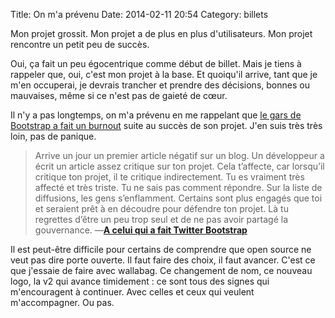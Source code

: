 Title: On m'a prévenu
Date: 2014-02-11 20:54
Category: billets

Mon projet grossit.
Mon projet a de plus en plus d'utilisateurs.
Mon projet rencontre un petit peu de succès.

Oui, ça fait un peu égocentrique comme début de billet. Mais je tiens à rappeler que, oui, c'est mon projet à la base. Et quoiqu'il arrive, tant que je m'en occuperai, je devrais trancher et prendre des décisions, bonnes ou mauvaises, même si ce n'est pas de gaieté de cœur.

Il n'y a pas longtemps, on m'a prévenu en me rappelant que [le gars de Bootstrap a fait un burnout](http://www.touilleur-express.fr/2012/12/08/a-celui-qui-a-fait-twitter-bootstrap/) suite au succès de son projet. J'en suis très très loin, pas de panique.

> Arrive un jour un premier article négatif sur un blog. Un développeur a écrit un article assez critique sur ton projet. Cela t’affecte, car lorsqu’il critique ton projet, il te critique indirectement. Tu es vraiment très affecté et très triste. Tu ne sais pas comment répondre. Sur la liste de diffusions, les gens s’enflamment. Certains sont plus engagés que toi et seraient prêt à en découdre pour défendre ton projet. Là tu regrettes d’être un peu trop seul et de ne pas avoir partagé la gouvernance. —**[A celui qui a fait Twitter Bootstrap](http://www.touilleur-express.fr/2012/12/08/a-celui-qui-a-fait-twitter-bootstrap/)**

Il est peut-être difficile pour certains de comprendre que open source ne veut pas dire porte ouverte. Il faut faire des choix, il faut avancer. C'est ce que j'essaie de faire avec wallabag.
Ce changement de nom, ce nouveau logo, la v2 qui avance timidement : ce sont tous des signes qui m'encouragent à continuer. Avec celles et ceux qui veulent m'accompagner. Ou pas.
